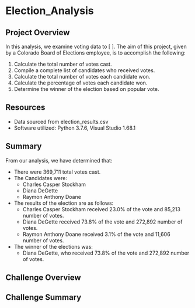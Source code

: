 # Election_Analysis

## Project Overview
In this analysis, we examine voting data to [     ]. The aim of this project, given by a Colorado Board of Elections employee, is to accomplish the following:

1. Calculate the total number of votes cast.
2. Compile a complete list of candidates who received votes.
3. Calculate the total number of votes each candidate won.
4. Calculate the percentage of votes each candidate won.
5. Determine the winner of the election based on popular vote. 

## Resources
- Data sourced from election_results.csv
- Software utilized: Python 3.7.6, Visual Studio 1.68.1

## Summary
From our analysis, we have determined that:
 - There were 369,711 total votes cast.
 - The Candidates were:
    - Charles Casper Stockham
    - Diana DeGette
    - Raymon Anthony Doane
 - The results of the election are as follows:
    - Charles Casper Stockham received 23.0% of the vote and 85,213 number of votes.
    - Diana DeGette received 73.8% of the vote and 272,892 number of votes.
    - Raymon Anthony Doane received 3.1% of the vote and 11,606 number of votes.
  - The winner of the elections was:
     - Diana DeGette, who received 73.8% of the vote and 272,892 number of votes.


## Challenge Overview

## Challenge Summary

